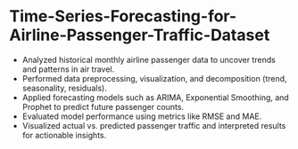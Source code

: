 # Time-Series-Forecasting-for-Airline-Passenger-Traffic-Dataset



- Analyzed historical monthly airline passenger data to uncover trends and patterns in air travel.
- Performed data preprocessing, visualization, and decomposition (trend, seasonality, residuals).
- Applied forecasting models such as ARIMA, Exponential Smoothing, and Prophet to predict future passenger counts.
- Evaluated model performance using metrics like RMSE and MAE.
- Visualized actual vs. predicted passenger traffic and interpreted results for actionable insights.
